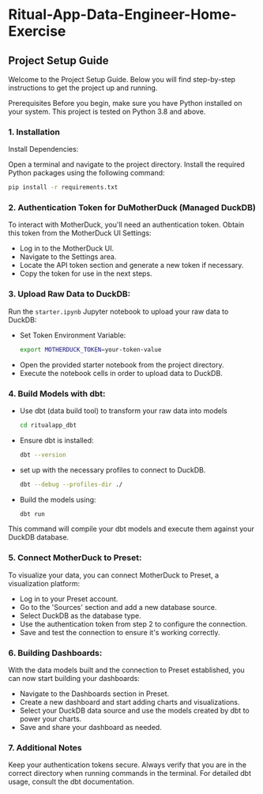 # Ritual-App-Data-Engineer-Home-Exercise


## Project Setup Guide
Welcome to the Project Setup Guide. Below you will find step-by-step instructions to get the project up and running.

Prerequisites
Before you begin, make sure you have Python installed on your system. This project is tested on Python 3.8 and above.

### 1. Installation
Install Dependencies:

Open a terminal and navigate to the project directory. Install the required Python packages using the following command:

```sh
pip install -r requirements.txt
```

### 2. Authentication Token for DuMotherDuck (Managed DuckDB)

To interact with MotherDuck, you'll need an authentication token. Obtain this token from the MotherDuck UI Settings:

- Log in to the MotherDuck UI.
- Navigate to the Settings area.
- Locate the API token section and generate a new token if necessary.
- Copy the token for use in the next steps.

### 3. Upload Raw Data to DuckDB:

Run the `starter.ipynb`  Jupyter notebook to upload your raw data to DuckDB:

- Set Token Environment Variable:
    ```sh
    export MOTHERDUCK_TOKEN=your-token-value
    ```
- Open the provided starter notebook from the project directory.
- Execute the notebook cells in order to upload data to DuckDB.

### 4. Build Models with dbt:

- Use dbt (data build tool) to transform your raw data into models
    ```sh
    cd ritualapp_dbt
    ```
- Ensure dbt is installed:
    ```sh
    dbt --version
    ```
- set up with the necessary profiles to connect to DuckDB.
    ```sh
    dbt --debug --profiles-dir ./
    ```
- Build the models using:
    ```sh
    dbt run
    ```
This command will compile your dbt models and execute them against your DuckDB database.

### 5. Connect MotherDuck to Preset:

To visualize your data, you can connect MotherDuck to Preset, a visualization platform:

- Log in to your Preset account.
- Go to the 'Sources' section and add a new database source.
- Select DuckDB as the database type.
- Use the authentication token from step 2 to configure the connection.
- Save and test the connection to ensure it's working correctly.

### 6. Building Dashboards:

With the data models built and the connection to Preset established, you can now start building your dashboards:

- Navigate to the Dashboards section in Preset.
- Create a new dashboard and start adding charts and visualizations.
- Select your DuckDB data source and use the models created by dbt to power your charts.
- Save and share your dashboard as needed.

### 7. Additional Notes
Keep your authentication tokens secure.
Always verify that you are in the correct directory when running commands in the terminal.
For detailed dbt usage, consult the dbt documentation.